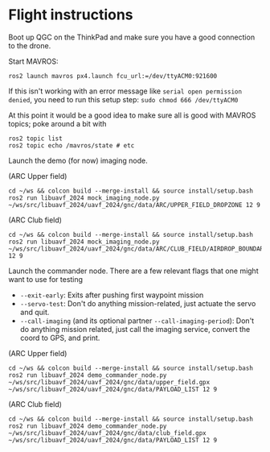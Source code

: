 # Flight instructions

Boot up QGC on the ThinkPad and make sure you have a good connection to the drone.

Start MAVROS:

```
ros2 launch mavros px4.launch fcu_url:=/dev/ttyACM0:921600
```

If this isn't working with an error message like `serial open permission denied`, you need to run this setup step: `sudo chmod 666 /dev/ttyACM0`

At this point it would be a good idea to make sure all is good with MAVROS topics; poke around a bit with

```
ros2 topic list
ros2 topic echo /mavros/state # etc
```


Launch the demo (for now) imaging node.

(ARC Upper field)

```
cd ~/ws && colcon build --merge-install && source install/setup.bash
ros2 run libuavf_2024 mock_imaging_node.py ~/ws/src/libuavf_2024/uavf_2024/gnc/data/ARC/UPPER_FIELD_DROPZONE 12 9
```

(ARC Club field)

```
cd ~/ws && colcon build --merge-install && source install/setup.bash
ros2 run libuavf_2024 mock_imaging_node.py ~/ws/src/libuavf_2024/uavf_2024/gnc/data/ARC/CLUB_FIELD/AIRDROP_BOUNDARY 12 9
```

Launch the commander node.
There are a few relevant flags that one might want to use for testing
* `--exit-early`: Exits after pushing first waypoint mission
* `--servo-test`: Don't do anything mission-related, just actuate the servo and quit.
* `--call-imaging` (and its optional partner `--call-imaging-period`): Don't do anything mission related, just call the imaging service, convert the coord to GPS, and print.

(ARC Upper field)

```
cd ~/ws && colcon build --merge-install && source install/setup.bash
ros2 run libuavf_2024 demo_commander_node.py ~/ws/src/libuavf_2024/uavf_2024/gnc/data/upper_field.gpx ~/ws/src/libuavf_2024/uavf_2024/gnc/data/PAYLOAD_LIST 12 9
```

(ARC Club field)

```
cd ~/ws && colcon build --merge-install && source install/setup.bash
ros2 run libuavf_2024 demo_commander_node.py ~/ws/src/libuavf_2024/uavf_2024/gnc/data/club_field.gpx ~/ws/src/libuavf_2024/uavf_2024/gnc/data/PAYLOAD_LIST 12 9
```
